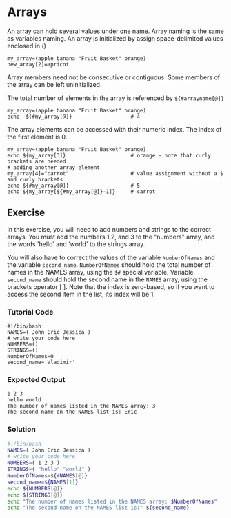 # Arrays

An array can hold several values under one name. Array naming is the same as variables naming.
An array is initialized by assign space-delimited values enclosed in ()

    my_array=(apple banana "Fruit Basket" orange)
    new_array[2]=apricot

Array members need not be consecutive or contiguous. Some members of the array can be left uninitialized.

The total number of elements in the array is referenced by `${#arrayname[@]}`

    my_array=(apple banana "Fruit Basket" orange)
    echo  ${#my_array[@]}                   # 4

The array elements can be accessed with their numeric index. The index of the first element is 0.

    my_array=(apple banana "Fruit Basket" orange)
    echo ${my_array[3]}                     # orange - note that curly brackets are needed
    # adding another array element
    my_array[4]="carrot"                    # value assignment without a $ and curly brackets
    echo ${#my_array[@]}                    # 5
    echo ${my_array[${#my_array[@]}-1]}     # carrot

## Exercise

In this exercise, you will need to add numbers and strings to the correct arrays. You must add the numbers 1,2, and 3 to the "numbers" array, and the words 'hello' and 'world' to the strings array.

You will also have to correct the values of the variable `NumberOfNames` and the variable `second_name`. `NumberOfNames` should hold the total number of names in the NAMES array, using the `$#` special variable. Variable `second_name` should hold the second name in the `NAMES` array, using the brackets operator [ ]. Note that the index is zero-based, so if you want to access the second item in the list, its index will be 1.

### Tutorial Code

    #!/bin/bash
    NAMES=( John Eric Jessica )
    # write your code here
    NUMBERS=()
    STRINGS=()
    NumberOfNames=0
    second_name='Vladimir'

### Expected Output

    1 2 3
    hello world
    The number of names listed in the NAMES array: 3
    The second name on the NAMES list is: Eric

### Solution

```bash
#!/bin/bash
NAMES=( John Eric Jessica )
# write your code here
NUMBERS=( 1 2 3 )
STRINGS=( "hello" "world" )
NumberOfNames=${#NAMES[@]}
second_name=${NAMES[1]}
echo ${NUMBERS[@]}
echo ${STRINGS[@]}
echo "The number of names listed in the NAMES array: $NumberOfNames"
echo "The second name on the NAMES list is:" ${second_name}
```
